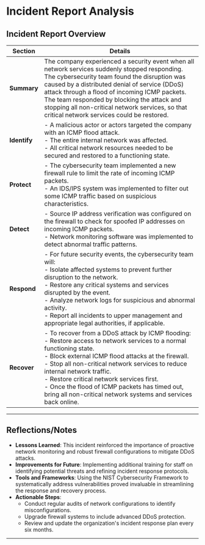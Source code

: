 
# Incident Report Analysis

## Incident Report Overview

| Section      | Details                                                                                                                                                                |
|--------------|------------------------------------------------------------------------------------------------------------------------------------------------------------------------|
| **Summary**  | The company experienced a security event when all network services suddenly stopped responding. The cybersecurity team found the disruption was caused by a distributed denial of service (DDoS) attack through a flood of incoming ICMP packets. The team responded by blocking the attack and stopping all non-critical network services, so that critical network services could be restored. |
| **Identify** | - A malicious actor or actors targeted the company with an ICMP flood attack.  <br> - The entire internal network was affected.  <br> - All critical network resources needed to be secured and restored to a functioning state. |
| **Protect**  | - The cybersecurity team implemented a new firewall rule to limit the rate of incoming ICMP packets.  <br> - An IDS/IPS system was implemented to filter out some ICMP traffic based on suspicious characteristics. |
| **Detect**   | - Source IP address verification was configured on the firewall to check for spoofed IP addresses on incoming ICMP packets.  <br> - Network monitoring software was implemented to detect abnormal traffic patterns. |
| **Respond**  | - For future security events, the cybersecurity team will:  <br> - Isolate affected systems to prevent further disruption to the network.  <br> - Restore any critical systems and services disrupted by the event.  <br> - Analyze network logs for suspicious and abnormal activity.  <br> - Report all incidents to upper management and appropriate legal authorities, if applicable. |
| **Recover**  | - To recover from a DDoS attack by ICMP flooding:  <br> - Restore access to network services to a normal functioning state.  <br> - Block external ICMP flood attacks at the firewall.  <br> - Stop all non-critical network services to reduce internal network traffic.  <br> - Restore critical network services first.  <br> - Once the flood of ICMP packets has timed out, bring all non-critical network systems and services back online. |

---

## Reflections/Notes

- **Lessons Learned**: This incident reinforced the importance of proactive network monitoring and robust firewall configurations to mitigate DDoS attacks.  
- **Improvements for Future**: Implementing additional training for staff on identifying potential threats and refining incident response protocols.  
- **Tools and Frameworks**: Using the NIST Cybersecurity Framework to systematically address vulnerabilities proved invaluable in streamlining the response and recovery process.  
- **Actionable Steps**: 
  - Conduct regular audits of network configurations to identify misconfigurations.  
  - Upgrade firewall systems to include advanced DDoS protection.  
  - Review and update the organization's incident response plan every six months.  

---


